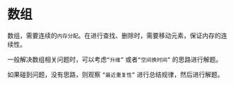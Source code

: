 # 数组

 数组，需要连续的`内存分配`。在进行查找、删除时，需要移动元素，保证内存的连续性。

一般解决数组相关问题时，可以考虑`“升维”` 或者`“空间换时间”` 的思路进行解题。  
  
如果碰到问题，没有思路，则观察 `“最近重复性”`  进行总结规律，然后进行解题。

